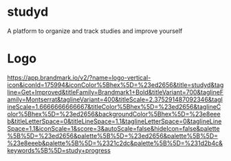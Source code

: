 # studyd
A platform to organize and track studies and improve yourself

# Logo
https://app.brandmark.io/v2/?name=logo-vertical-icon&iconId=175994&iconColor%5Bhex%5D=%23ed2656&title=studyd&tagline=Get+Improved&titleFamily=Brandmark1+Bold&titleVariant=700&taglineFamily=Montserrat&taglineVariant=400&titleScale=2.375291487092346&taglineScale=1.6666666666667&titleColor%5Bhex%5D=%23ed2656&taglineColor%5Bhex%5D=%23ed2656&backgroundColor%5Bhex%5D=%23e8eeeb&titleLetterSpace=0&titleLineSpace=1.1&taglineLetterSpace=0&taglineLineSpace=1.1&iconScale=1&score=3&autoScale=false&hideIcon=false&palette%5B%5D=%23ed2656&palette%5B%5D=%23ed2656&palette%5B%5D=%23e8eeeb&palette%5B%5D=%2321c2dc&palette%5B%5D=%231d2b4c&keywords%5B%5D=study+progress